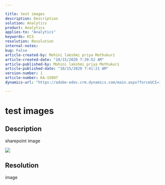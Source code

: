 ```yaml
---

title: test images  
description: Description  
solution: Analytics  
product: Analytics  
applies-to: "Analytics"  
keywords: KCS  
resolution: Resolution  
internal-notes:   
bug: False  
article-created-by: Mohini lakshmi priya Mothukuri  
article-created-date: "10/15/2020 7:39:52 AM"  
article-published-by: Mohini lakshmi priya Mothukuri  
article-published-date: "10/15/2020 7:41:21 AM"  
version-number: 1  
article-number: KA-15097  
dynamics-url: "https://adobe-edev.crm.dynamics.com/main.aspx?forceUCI=1&pagetype=entityrecord&etn=knowledgearticle&id=53d3129a-b90e-eb11-a813-000d3a102d9a"

---
```


# test images

## Description

sharepoint image

![](https://adobe.sharepoint.com/sites/D365Attachments-Non-Prod/knowledgearticle/test%20images_53D3129AB90EEB11A813000D3A102D9A/new_view.PNG)

## Resolution

image
